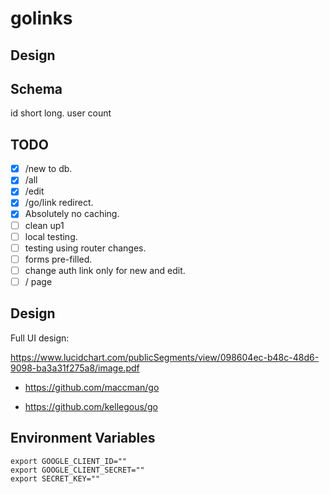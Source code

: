 # golinks

Design
------

Schema
------

id short long. user count

TODO
----

- [x] /new to db.
- [x] /all
- [x] /edit
- [x] /go/link redirect.
- [x] Absolutely no caching.
- [ ] clean up1
- [ ] local testing.
- [ ] testing using router changes.
- [ ] forms pre-filled.
- [ ] change auth link only for new and edit.
- [ ] / page

Design
------

Full UI design:

https://www.lucidchart.com/publicSegments/view/098604ec-b48c-48d6-9098-ba3a31f275a8/image.pdf


* https://github.com/maccman/go

* https://github.com/kellegous/go


Environment Variables
---------------------

```
export GOOGLE_CLIENT_ID=""
export GOOGLE_CLIENT_SECRET=""
export SECRET_KEY=""
```
